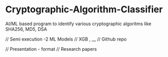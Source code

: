 # Cryptographic-Algorithm-Classifier
AI/ML based program to identify various cryptographic algoritms like SHA256, MD5, DSA



// Semi execution  -2 ML Models
// XGB , __
// Github repo

// Presentation - format 
// Research papers



